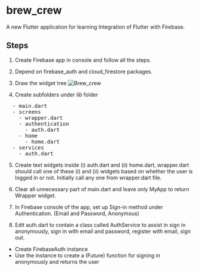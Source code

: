# brew_crew

A new Flutter application for learning Integration of Flutter with Firebase.

## Steps 
1. Create Firebase app in console and follow all the steps. 

2. Depend on firebase_auth and cloud_firestore packages. 

3. Draw the widget tree
![Brew_crew](https://user-images.githubusercontent.com/40830235/74108027-ba8c6a80-4b9b-11ea-8581-b1c910d29d01.png)

4. Create subfolders under *lib* folder
<pre>
  - main.dart
  - screens
    - wrapper.dart
    - authentication
      - auth.dart
    - home
      - home.dart
  - services
    - auth.dart
</pre>

5. Create text widgets inside (i) auth.dart and (ii) home.dart, wrapper.dart should call one of these (i) and (ii) widgets based on whether the user is logged in or not. Initially call any one from wrapper.dart file.

6. Clear all unnecessary part of main.dart and leave only MyApp to return Wrapper widget.

7. In Firebase console of the app, set up Sign-in method under Authentication. (Email and Password, Anonymous)

8. Edit auth.dart to contain a class called AuthService to assist in sign in anonymously, sign in with email and password, register with email, sign out.

  - Create FirebaseAuth instance
  - Use the instance to create a (Future) function for signing in anonymously and returns the user
  


